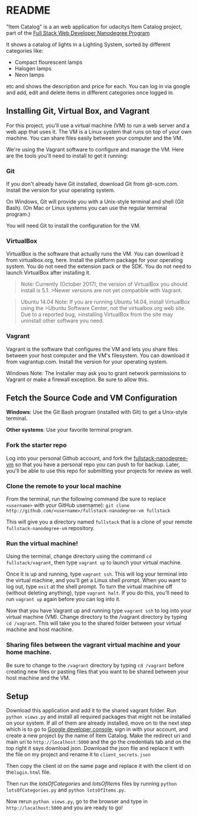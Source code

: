 # README

"Item Catalog" is a an web application for udacitys Item Catalog project, part of the [Full Stack Web Developer Nanodegree Program](https://www.udacity.com/course/full-stack-web-developer-nanodegree--nd004) 

It shows a catalog of lights in a Lighting System, sorted by different categories like:

  - Compact flourescent lamps
  - Halogen lamps
  - Neon lamps

etc and shows the description and price for each. You can log in via google and add, edit and delete items in different categories once logged in.

## Installing Git, Virtual Box, and Vagrant
For this project, you'll use a virtual machine (VM) to run a web server and a web app that uses it. The VM is a Linux system that runs on top of your own machine. You can share files easily between your computer and the VM.

We're using the Vagrant software to configure and manage the VM. Here are the tools you'll need to install to get it running:

### Git
If you don't already have Git installed, download Git from git-scm.com. Install the version for your operating system.

On Windows, Git will provide you with a Unix-style terminal and shell (Git Bash). (On Mac or Linux systems you can use the regular terminal program.)

You will need Git to install the configuration for the VM. 

### VirtualBox
VirtualBox is the software that actually runs the VM. You can download it from virtualbox.org, here. Install the platform package for your operating system. You do not need the extension pack or the SDK. You do not need to launch VirtualBox after installing it.

>Note: Currently (October 2017), the version of VirtualBox you should install is 5.1. >Newer versions are not yet compatible with Vagrant.

>Ubuntu 14.04 Note: If you are running Ubuntu 14.04, install VirtualBox using the >Ubuntu Software Center, not the virtualbox.org web site. Due to a reported bug, >installing VirtualBox from the site may uninstall other software you need.

### Vagrant
Vagrant is the software that configures the VM and lets you share files between your host computer and the VM's filesystem. You can download it from vagrantup.com. Install the version for your operating system.

Windows Note: The Installer may ask you to grant network permissions to Vagrant or make a firewall exception. Be sure to allow this.

## Fetch the Source Code and VM Configuration
**Windows**: Use the Git Bash program (installed with Git) to get a Unix-style terminal.

**Other systems**: Use your favorite terminal program.

### Fork the starter repo
Log into your personal Github account, and fork the [fullstack-nanodegree-vm](https://github.com/udacity/fullstack-nanodegree-vm) so that you have a personal repo you can push to for backup. Later, you'll be able to use this repo for submitting your projects for review as well.

### Clone the remote to your local machine
From the terminal, run the following command (be sure to replace `<username>` with your GitHub username): `git clone http://github.com/<username>/fullstack-nanodegree-vm fullstack`

This will give you a directory named `fullstack` that is a clone of your remote `fullstack-nanodegree-vm` repository.

### Run the virtual machine!
Using the terminal, change directory using the command `cd fullstack/vagrant`, then type `vagrant up` to launch your virtual machine.

Once it is up and running, type `vagrant ssh`. This will log your terminal into the virtual machine, and you'll get a Linux shell prompt. When you want to log out, type `exit` at the shell prompt. To turn the virtual machine off (without deleting anything), type `vagrant halt`. If you do this, you'll need to run `vagrant up` again before you can log into it.

Now that you have Vagrant up and running type `vagrant ssh` to log into your virtual machine (VM). Change directory to the /vagrant directory by typing `cd /vagrant`. This will take you to the shared folder between your virtual machine and host machine.

### Sharing files between the vagrant virtual machine and your home machine.
Be sure to change to the `/vagrant` directory by typing `cd /vagrant` before creating new files or pasting files that you want to be shared between your host machine and the VM.

## Setup
Download this application and add it to the shared vagrant folder. Run `python views.py` and install all required packages that might not be installed on your system. If all of them are already installed, move on to the next step which is to go to [Google developer console](https://console.developers.google.com/apis/), sign in with your account, and create a new project by the name of Item Catalog. Make the redirect uri and main uri to `http://localhost:5000` and the go the credentials tab and on the top right it says download json. Download the json file and replace it with the file on my project and rename it to `client_secrets.json` 

Then copy the client id on the same page and replace it with the client id on the`login.html` file.

Then run the *lotsOfCategories* and *lotsOfItems* files by running `python lotsOfCategories.py` and `python lotsOfItems.py`.

Now rerun `python views.py`, go to the browser and type in `http://localhost:5000` and you are ready to go!



